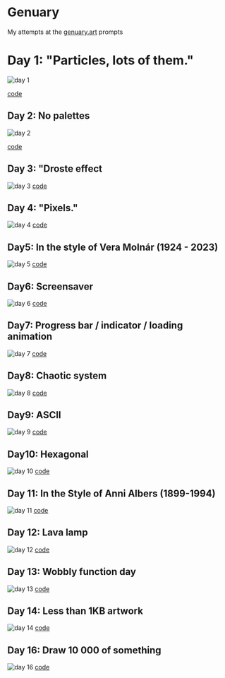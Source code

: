 # Genuary

My attempts at the [genuary.art](https://genuary.art/prompts) prompts

# Day 1: "Particles, lots of them."

![day 1](output/1.png)

[code](2024/genuary_2024_1.blend)

## Day 2: No palettes

![day 2](output/2.svg)

[code](2024/genuary_2024_2.py)

## Day 3: "Droste effect

![day 3](output/3.svg) [code](2024/genuary_2024_3.py)

## Day 4: "Pixels."

![day 4](output/4.svg) [code](2024/genuary_2024_4.py)

## Day5: In the style of Vera Molnár (1924 - 2023)

![day 5](output/5.svg) [code](2024/genuary_2024_5.py)

## Day6: Screensaver

![day 6](output/6.svg) [code](2024/genuary_2024_6.py)

## Day7: Progress bar / indicator / loading animation

![day 7](output/7.gif) [code](2024/genuary_2024_7.py)

## Day8: Chaotic system

![day 8](output/8.svg) [code](2024/genuary_2024_8.py)

## Day9: ASCII

![day 9](output/9.svg) [code](2024/genuary_2024_9.py)

## Day10: Hexagonal

![day 10](output/10.svg) [code](2024/genuary_2024_10.py)

## Day 11: In the Style of Anni Albers (1899-1994)

![day 11](output/11.svg) [code](2024/genuary_2024_11.py)

## Day 12: Lava lamp

![day 12](output/12.svg) [code](2024/genuary_2024_12.py)

## Day 13: Wobbly function day

![day 13](output/13.svg) [code](2024/genuary_2024_13.py)

## Day 14: Less than 1KB artwork

![day 14](output/14.svg) [code](2024/genuary_2024_14.py)

<!--
## Day 15: Use a physics library
![day 15](output/15.svg)
[code](2024/genuary_2024_15.py)
-->

## Day 16: Draw 10 000 of something

![day 16](output/16.svg) [code](2024/genuary_2024_16.py)

<!--
## Day 17: Inspired by Islamic art
![day 17](output/17.svg)
[code](2024/genuary_2024_17.py)

## Day 18: Bauhaus
![day 18](output/18.svg)
[code](2024/genuary_2024_18.py)

## Day19: Flocking
![day 19](output/19.svg)
[code](2024/genuary_2024_19.py)

## Day20: Generative typography
![day 20](output/20.svg)
[code](2024/genuary_2024_20.py)

## Day21: Use a library that you haven’t used before
![day 21](output/21.svg)
[code](2024/genuary_2024_21.py)

## Day22: Point - line - plane
![day 22](output/22.svg)
[code](2024/genuary_2024_22.py)

## Day23: 64×64
![day 23](output/23.svg)
[code](2024/genuary_2024_23.py)

## Day24: Impossible objects (undecided geometry)
![day 24](output/24.svg)
[code](2024/genuary_2024_24.py)

## Day25: “I should try to recreate this with code”
![day 25](output/25.svg)
[code](2024/genuary_2024_25.py)

## Day26: Grow a seed
![day 26](output/26.svg)
[code](2024/genuary_2024_26.py)

## Day27: Code for one hour
![day 27](output/27.svg)
[code](2024/genuary_2024_27.py)

## Day28: Skeuomorphism
![day 28](output/28.svg)
[code](2024/genuary_2024_28.py)

## Day29: Signed Distance Functions

*(if we keep trying once per year, eventually we will be good at it!).*

![day 29](output/29.svg)
[code](2024/genuary_2024_29.py)

## Day30: Shaders
![day 30](output/30.svg)
[code](2024/genuary_2024_30.py)

## Day31: Generative music / Generative audio / Generative sound
![day 31](output/31.svg)
[code](2024/genuary_2024_31.py) -->
